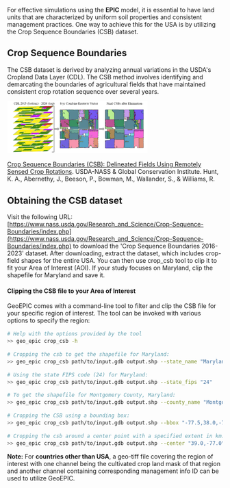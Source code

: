 <!-- ## Crop Sequence Boundaries -->

For effective simulations using the **EPIC** model, it is essential to have land units that are characterized by uniform soil properties and consistent management practices. One way to achieve this for the USA is by utilizing the Crop Sequence Boundaries (CSB) dataset.

## Crop Sequence Boundaries
 The CSB dataset is derived by analyzing annual variations in the USDA's Cropland Data Layer (CDL). The CSB method involves identifying and demarcating the boundaries of agricultural fields that have maintained consistent crop rotation sequence over several years. 

<img src="../assets/csb.png" alt="CSB" width="65%"/>
<!-- ![CSb](./assets/csb.png) -->

[Crop Sequence Boundaries (CSB): Delineated Fields Using Remotely Sensed Crop Rotations](https://www.nass.usda.gov/Education_and_Outreach/Reports,_Presentations_and_Conferences/reports/conferences/ICAS-2023/Crop%20Sequence%20Boundaries%20%28CSB%29%20Delineated%20Fields%20Using%20Remotely%20Sensed%20Crop%20Rotations.pdf). 
USDA-NASS & Global Conservation Institute.
Hunt, K. A., Abernethy, J., Beeson, P., Bowman, M., Wallander, S., & Williams, R.

## Obtaining the CSB dataset

Visit the following URL: [https://www.nass.usda.gov/Research_and_Science/Crop-Sequence-Boundaries/index.php](https://www.nass.usda.gov/Research_and_Science/Crop-Sequence-Boundaries/index.php) to download the 'Crop Sequence Boundaries 2016-2023' dataset. After downloading, extract the dataset, which includes crop-field shapes for the entire USA. You can then use crop_csb tool to clip it to fit your Area of Interest (AOI). If your study focuses on Maryland, clip the shapefile for Maryland and save it.
 

#### Clipping the CSB file to your Area of Interest
GeoEPIC comes with a command-line tool to filter and clip the CSB file for your specific region of interest.
The tool can be invoked with various options to specify the region:
```bash
# Help with the options provided by the tool
>> geo_epic crop_csb -h
```
```bash
# Cropping the csb to get the shapefile for Maryland:
>> geo_epic crop_csb path/to/input.gdb output.shp --state_name "Maryland"
```
```bash
# Using the state FIPS code (24) for Maryland:
>> geo_epic crop_csb path/to/input.gdb output.shp --state_fips "24"
```
```bash
# To get the shapefile for Montgomery County, Maryland:
>> geo_epic crop_csb path/to/input.gdb output.shp --county_name "Montgomery, Maryland"
```
```bash
# Cropping the CSB using a bounding box:
>> geo_epic crop_csb path/to/input.gdb output.shp --bbox "-77.5,38.0,-76.0,39.5"
```
```bash
# Cropping the csb around a center point with a specified extent in km:
>> geo_epic crop_csb path/to/input.gdb output.shp --center "39.0,-77.0" --extent "50x50"
```

**Note:** For **countries other than USA**, a geo-tiff file covering the region of interest with one channel being the cultivated crop land mask of that region and another channel containing corresponding management info ID can be used to utilize GeoEPIC.